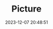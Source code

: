 ---
weight: 1
images:
- /images/edited/42.jpeg
title: Picture
date: 2023-12-07 20:48:51
tags: [luminarneo,work,ILCE-7M3,70.0]
---